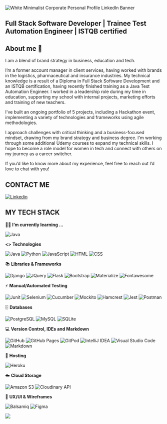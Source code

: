 
![White Minimalist Corporate Personal Profile LinkedIn Banner](https://github.com/CaraMcAvinchey/CaraMcAvinchey/assets/97494262/f7f35806-c90a-40a5-9468-e2fa6506ea95)

## Full Stack Software Developer | Trainee Test Automation Engineer | ISTQB certified
## About me 👋

I am a blend of brand strategy in business, education and tech. 

I’m a former account manager in client services, having worked with brands in the logistics, pharmaceutical and insurance industries. My technical knowledge is a result of a Diploma in Full Stack Software Development and an ISTQB certification, having recently finished training as a Java Test Automation Engineer. I worked in a leadership role during my time in education, supporting my school with internal projects, marketing efforts and training of new teachers. 

I've built an ongoing portfolio of 5 projects, including a Hackathon event, implementing a variety of technologies and frameworks using agile methodologies. 

I approach challenges with critical thinking and a business-focused mindset, drawing from my brand strategy and business degree. I'm working through some additional Udemy courses to expand my technical skills. I hope to become a role model for women in tech and connect with others on my journey as a career switcher.

If you’d like to know more about my experience, feel free to reach out I’d love to chat with you!

## CONTACT ME
<a href="https://www.linkedin.com/in/caramcavinchey/">
  <img
    alt="Linkedin" target="_blank" rel="noopener noreferrer"
    src="https://img.shields.io/badge/linkedin-0077B5?logo=linkedin&logoColor=white&style=for-the-badge"
  />
</a>

## MY TECH STACK
👩‍💻 **I’m currently learning ...**

<p dir="auto"> 
  <img alt="Java" src="https://img.shields.io/badge/Java-ED8B00?style=for-the-badge&logo=java&logoColor=white" />
</p>

**<>** **Technologies**
<p dir="auto">
  <img alt="Java" src="https://img.shields.io/badge/Java-ED8B00?style=for-the-badge&logo=java&logoColor=white" />
  <img alt="Python" src="https://img.shields.io/badge/python-3670A0?logo=python&logoColor=white&style=for-the-badge" /> 
  <img alt="JavaScript" src="https://img.shields.io/badge/javascript-%23323330.svg?style=for-the-badge&logo=javascript&logoColor=%23F7DF1E" />
  <img alt="HTML" src="https://img.shields.io/badge/html5-E34F26?logo=html5&logoColor=white&style=for-the-badge" />
  <img alt="CSS" src="https://img.shields.io/badge/css%203-1572B6?logo=css3&logoColor=white&style=for-the-badge" />
 </p>
 
 📚 **Libraries &amp; Frameworks**
 <p dir="auto">
    <img alt="Django" src="https://img.shields.io/badge/Django-092E20?logo=django&logoColor=white&style=for-the-badge" />
    <img alt="JQuery" src="https://img.shields.io/badge/jQuery-0769ad?logo=jquery&logoColor=white&style=for-the-badge" />
    <img alt="Flask" src="https://img.shields.io/badge/flask-000000?logo=flask&logoColor=white&style=for-the-badge" />
    <img alt="Bootstrap" src="https://img.shields.io/badge/bootstrap-7952B3?logo=bootstrap&logoColor=white&style=for-the-badge" />
    <img alt="Materialize" src="https://img.shields.io/badge/materialize-ee6e73?logo=materialize&logoColor=white&style=for-the-badge" />
    <img alt="Fontawesome" src="https://img.shields.io/badge/fontawesome-4f89d0?logo=fontawesome&logoColor=white&style=for-the-badge" />
 </p>

⚡ **Manual/Automated Testing**
 <p dir="auto">
  <img alt="Junit" src="https://img.shields.io/badge/-junit5-25A162?style=for-the-badge&logo=junit5&logoColor=white" />
  <img alt="Selenium" src="https://img.shields.io/badge/-selenium-43B02A?style=for-the-badge&logo=selenium&logoColor=white" />
  <img alt="Cucumber" src="https://img.shields.io/badge/-cucumber-23D96C?style=for-the-badge&logo=cucumber&logoColor=white" />
  <img alt="Mockito" src="https://img.shields.io/badge/-mockito-79a73e?style=for-the-badge&logoColor=black" />
  <img alt="Hamcrest" src="https://img.shields.io/badge/-hamcrest-black?style=for-the-badge&logoColor=white" />
  <img alt="Jest" src="https://img.shields.io/badge/Jest-C21325?logo=jest&logoColor=white&style=for-the-badge" />
  <img alt="Postman" src="https://img.shields.io/badge/-postman-FF6C37?style=for-the-badge&logo=postman&logoColor=white" />
 </p>

🗄️ **Databases**
  <p dir="auto">
    <img alt="PostgreSQL" src="https://img.shields.io/badge/postgreSQL-4169E1?logo=PostgreSQL&logoColor=white&style=for-the-badge" />
    <img alt="MySQL" src="https://img.shields.io/badge/mysql-00618a?logo=mysql&logoColor=white&style=for-the-badge" />
    <img alt="SQLite" src="https://img.shields.io/badge/sqlite-84caec?logo=sqlite&logoColor=blue&style=for-the-badge" />
 </p>
 
💻 **Version Control, IDEs and Markdown**
 <p dir="auto">
    <img alt="GitHub" src="https://img.shields.io/badge/github-%23121011.svg?style=for-the-badge&logo=github&logoColor=white" /> 
    <img alt="GitHub  Pages" src="https://img.shields.io/badge/GitHub%20Pages-222222?style=for-the-badge&logo=GitHub%20Pages&logoColor=white" /> 
    <img alt="GitPod" src="https://img.shields.io/badge/gitpod-f06611.svg?style=for-the-badge&logo=gitpod&logoColor=white" /> 
    <img alt="IntelliJ IDEA" src="https://img.shields.io/badge/IntelliJIDEA-000000.svg?style=for-the-badge&logo=intellij-idea&logoColor=white" />
    <img alt="Visual Studio Code" src="https://img.shields.io/badge/Visual_%20Studio%20Code-3583b6?style=for-the-badge&logo=visual%20studio%20code&logoColor=white" />
    <img alt="Markdown" src="https://img.shields.io/badge/markdown-%23000000.svg?style=for-the-badge&logo=markdown&logoColor=white" />    
 </p> 

🏦 **Hosting**
<p dir="auto">
    <img alt="Heroku" src="https://img.shields.io/badge/heroku-430098?logo=Heroku&logoColor=white&style=for-the-badge" />
 </p>
 
 ☁️ **Cloud Storage**
 <p dir="auto">
    <img alt="Amazon S3" src="https://img.shields.io/badge/Amazon_S3-ec7211?logo=aws&logoColor=white&style=for-the-badge" />
    <img alt="Cloudinary API" src="https://img.shields.io/badge/cloudinary%20api-0000FF?logo=cloudinary&logoColor=white&style=for-the-badge" /> 
 </p> 
 
 🎨 **UX/UI &amp; Wireframes**
 <p dir="auto">
    <img alt="Balsamiq" src="https://img.shields.io/badge/balsamiq%20wireframes-a60000?logo=balsamiq&logoColor=white&style=for-the-badge" />
    <img alt="Figma" src="https://img.shields.io/badge/figma-%23F24E1E.svg?style=for-the-badge&logo=figma&logoColor=white" />
 </p> 

 ![](https://komarev.com/ghpvc/?username=CaraMcAvinchey&style=for-the-badge)

<!--
**CaraMcAvinchey/CaraMcAvinchey** is a ✨ _special_ ✨ repository because its `README.md` (this file) appears on your GitHub profile.

- 🔭 I've recently completed training in Test Automation Engineering.
- 🌱 I’m completing additional courses in Java and UX/UI design.
- ⚡ Fun fact: I lived in China for 4 years as an English teacher.

Here are some ideas to get you started:

- 👯 I’m looking to collaborate on ...
- 🤔 I’m looking for help with ...
- 💬 Ask me about ...
- 📫 How to reach me: ...
- 😄 Pronouns: ...
- ⚡ Fun fact: ...

🌳 **I’m continuing to learn ...**

<p dir="auto">
  <img alt="JavaScript" src="https://img.shields.io/badge/javascript-%23323330.svg?style=for-the-badge&logo=javascript&logoColor=%23F7DF1E" />
  <img alt="Python" src="https://img.shields.io/badge/python-3670A0?logo=python&logoColor=white&style=for-the-badge" />
</p>

-->
